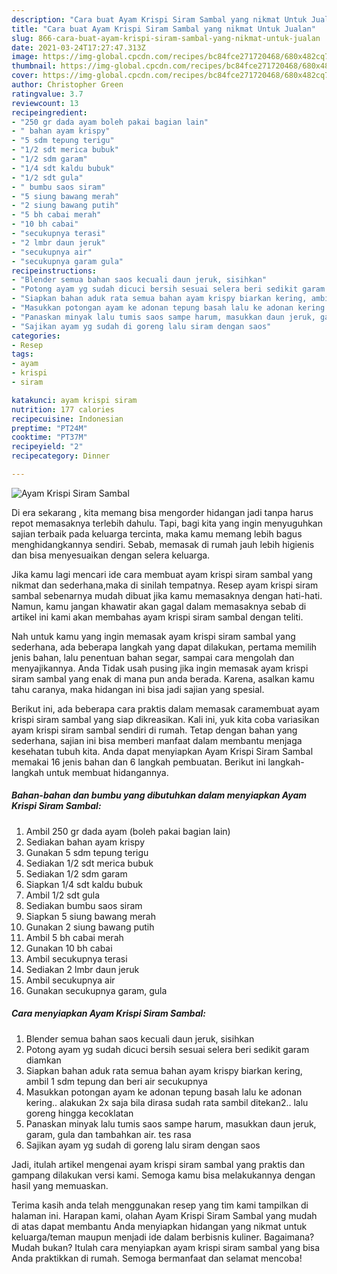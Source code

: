 ```yaml
---
description: "Cara buat Ayam Krispi Siram Sambal yang nikmat Untuk Jualan"
title: "Cara buat Ayam Krispi Siram Sambal yang nikmat Untuk Jualan"
slug: 866-cara-buat-ayam-krispi-siram-sambal-yang-nikmat-untuk-jualan
date: 2021-03-24T17:27:47.313Z
image: https://img-global.cpcdn.com/recipes/bc84fce271720468/680x482cq70/ayam-krispi-siram-sambal-foto-resep-utama.jpg
thumbnail: https://img-global.cpcdn.com/recipes/bc84fce271720468/680x482cq70/ayam-krispi-siram-sambal-foto-resep-utama.jpg
cover: https://img-global.cpcdn.com/recipes/bc84fce271720468/680x482cq70/ayam-krispi-siram-sambal-foto-resep-utama.jpg
author: Christopher Green
ratingvalue: 3.7
reviewcount: 13
recipeingredient:
- "250 gr dada ayam boleh pakai bagian lain"
- " bahan ayam krispy"
- "5 sdm tepung terigu"
- "1/2 sdt merica bubuk"
- "1/2 sdm garam"
- "1/4 sdt kaldu bubuk"
- "1/2 sdt gula"
- " bumbu saos siram"
- "5 siung bawang merah"
- "2 siung bawang putih"
- "5 bh cabai merah"
- "10 bh cabai"
- "secukupnya terasi"
- "2 lmbr daun jeruk"
- "secukupnya air"
- "secukupnya garam gula"
recipeinstructions:
- "Blender semua bahan saos kecuali daun jeruk, sisihkan"
- "Potong ayam yg sudah dicuci bersih sesuai selera beri sedikit garam diamkan"
- "Siapkan bahan aduk rata semua bahan ayam krispy biarkan kering, ambil 1 sdm tepung dan beri air secukupnya"
- "Masukkan potongan ayam ke adonan tepung basah lalu ke adonan kering.. alakukan 2x saja bila dirasa sudah rata sambil ditekan2.. lalu goreng hingga kecoklatan"
- "Panaskan minyak lalu tumis saos sampe harum, masukkan daun jeruk, garam, gula dan tambahkan air. tes rasa"
- "Sajikan ayam yg sudah di goreng lalu siram dengan saos"
categories:
- Resep
tags:
- ayam
- krispi
- siram

katakunci: ayam krispi siram 
nutrition: 177 calories
recipecuisine: Indonesian
preptime: "PT24M"
cooktime: "PT37M"
recipeyield: "2"
recipecategory: Dinner

---
```



![Ayam Krispi Siram Sambal](https://img-global.cpcdn.com/recipes/bc84fce271720468/680x482cq70/ayam-krispi-siram-sambal-foto-resep-utama.jpg)

Di era  sekarang , kita memang bisa mengorder hidangan jadi tanpa harus repot memasaknya terlebih dahulu. Tapi, bagi kita yang ingin menyuguhkan sajian terbaik pada keluarga tercinta, maka kamu memang lebih bagus menghidangkannya sendiri. Sebab, memasak di rumah jauh lebih higienis dan bisa menyesuaikan dengan selera keluarga.

Jika kamu lagi mencari ide cara membuat ayam krispi siram sambal yang nikmat dan sederhana,maka di sinilah tempatnya. Resep ayam krispi siram sambal  sebenarnya mudah dibuat jika kamu memasaknya dengan hati-hati. Namun, kamu jangan khawatir akan gagal dalam memasaknya 
sebab di artikel ini kami akan membahas ayam krispi siram sambal dengan teliti.  



Nah untuk kamu yang ingin memasak ayam krispi siram sambal yang sederhana, ada beberapa langkah yang dapat dilakukan, pertama memilih jenis bahan, lalu penentuan bahan segar, sampai cara mengolah dan menyajikannya. Anda Tidak usah pusing jika ingin memasak ayam krispi siram sambal yang enak di mana pun anda berada. Karena, asalkan kamu  tahu caranya, maka hidangan ini bisa jadi sajian yang spesial.

Berikut ini, ada beberapa cara praktis  dalam memasak caramembuat ayam krispi siram sambal yang siap dikreasikan. Kali ini, yuk kita coba variasikan ayam krispi siram sambal sendiri di rumah. Tetap dengan bahan yang sederhana, sajian ini bisa memberi manfaat dalam membantu menjaga kesehatan tubuh kita. Anda dapat menyiapkan Ayam Krispi Siram Sambal memakai 16 jenis bahan dan 6 langkah pembuatan. Berikut ini langkah-langkah untuk membuat hidangannya.

<!--inarticleads1-->

##### Bahan-bahan dan bumbu yang dibutuhkan dalam menyiapkan Ayam Krispi Siram Sambal:

1. Ambil 250 gr dada ayam (boleh pakai bagian lain)
1. Sediakan  bahan ayam krispy
1. Gunakan 5 sdm tepung terigu
1. Sediakan 1/2 sdt merica bubuk
1. Sediakan 1/2 sdm garam
1. Siapkan 1/4 sdt kaldu bubuk
1. Ambil 1/2 sdt gula
1. Sediakan  bumbu saos siram
1. Siapkan 5 siung bawang merah
1. Gunakan 2 siung bawang putih
1. Ambil 5 bh cabai merah
1. Gunakan 10 bh cabai
1. Ambil secukupnya terasi
1. Sediakan 2 lmbr daun jeruk
1. Ambil secukupnya air
1. Gunakan secukupnya garam, gula




<!--inarticleads2-->

##### Cara menyiapkan Ayam Krispi Siram Sambal:

1. Blender semua bahan saos kecuali daun jeruk, sisihkan
1. Potong ayam yg sudah dicuci bersih sesuai selera beri sedikit garam diamkan
1. Siapkan bahan aduk rata semua bahan ayam krispy biarkan kering, ambil 1 sdm tepung dan beri air secukupnya
1. Masukkan potongan ayam ke adonan tepung basah lalu ke adonan kering.. alakukan 2x saja bila dirasa sudah rata sambil ditekan2.. lalu goreng hingga kecoklatan
1. Panaskan minyak lalu tumis saos sampe harum, masukkan daun jeruk, garam, gula dan tambahkan air. tes rasa
1. Sajikan ayam yg sudah di goreng lalu siram dengan saos




Jadi, itulah artikel mengenai  ayam krispi siram sambal  yang praktis dan gampang dilakukan versi kami. Semoga kamu bisa melakukannya dengan hasil yang memuaskan. 

Terima kasih anda telah menggunakan resep yang tim kami tampilkan di halaman ini. Harapan kami, olahan  Ayam Krispi Siram Sambal yang mudah di atas dapat membantu Anda menyiapkan hidangan yang nikmat untuk keluarga/teman maupun menjadi ide dalam berbisnis kuliner. Bagaimana? Mudah bukan? Itulah cara menyiapkan ayam krispi siram sambal yang bisa Anda praktikkan di rumah. Semoga bermanfaat dan selamat mencoba!

